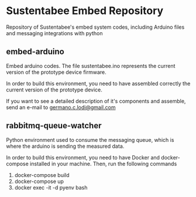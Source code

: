 # Sustentabee Embed Repository

Repository of Sustentabee's embed system codes, including Arduino files and messaging integrations with python


## embed-arduino

Embed arduino codes. The file sustentabee.ino represents the current version of the prototype device firmware.

In order to build this environment, you need to have assembled correctly the current version of the prototype device.

If you want to see a detailed description of it's components and assemble, send an e-mail to germano.c.lodi@gmail.com


## rabbitmq-queue-watcher

Python environment used to consume the messaging queue, which is where the arduino is sending the measured data.

In order to build this environment, you need to have Docker and docker-compose installed in your machine. Then, run the following commands
1) docker-compose build
2) docker-compose up
3) docker exec -it -d pyenv bash